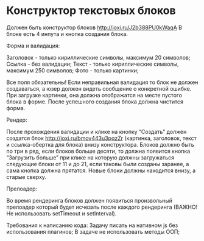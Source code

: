 # Конструктор текстовых блоков

Должен быть конструктор блоков http://joxi.ru/J2b388PU0kWaqA
В блоке есть 4 инпута и кнопка создания блока.


Форма и валидация:

Заголовок - только кириллические символы, максимум 20 символов;
Ссылка - без валидации;
Текст - только кириллические символы, максимум 250 символов;
Фото - только картинки;

Все поля обязательны! Если неправильная валидация то блок не должен создаваться, а юзер должен видеть сообщение о конкретной ошибке.
При загрузке картинки, она должна отображатся на месте пустого блока в форме.
После успешного создания блока должна чистится форма.


Рендер:

После прохождения валидации и клике на кнопку “Создать” должен создатся блок http://joxi.ru/bmov443u3pqzZr (картинка, заголовок, текст и ссылка-обертка для блока) внизу конструктора. Блоков должно быть по три в ряд, если блоков больше десяти, то должна появится кнопка “Загрузить больше” при клике на которую должны загружаться следующие блоки от 11 и до 21, если таковы были созданы заранее, а сама кнопка должна прятатся. Новые блоки должны находится внизу, а старые сверху.


Прелоадер:

Во время рендеринга блоков должен появиться произвольный прелоадер который будет исчезать после каждого рендеринга (ВАЖНО! Не использовать setTimeout и setInterval).

Требования к написанию кода:
Задачу писать на нативном js без использования плагинов;
В задаче не использовать методы ООП;
